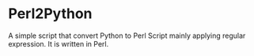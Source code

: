 # Perl2Python
A  simple script that convert Python to Perl Script mainly applying regular expression. It is written in Perl.
